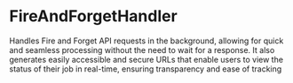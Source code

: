 # FireAndForgetHandler

Handles Fire and Forget API requests in the background, allowing for quick and seamless processing without the need to wait for a response. It also generates easily accessible and secure URLs that enable users to view the status of their job in real-time, ensuring transparency and ease of tracking